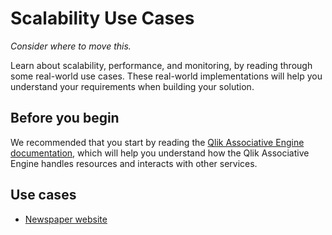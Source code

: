 # Scalability Use Cases

_Consider where to move this._

Learn about scalability, performance, and monitoring, by reading through some real-world use cases.
These real-world implementations will help you understand your requirements when building your solution.

## Before you begin

We recommended that you start by reading the [Qlik Associative Engine documentation](./../../services/qix-engine/introduction.md),
which will help you understand how the Qlik Associative Engine handles resources and interacts with other services.

## Use cases

- [Newspaper website](./newspaper.md)
